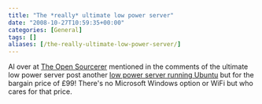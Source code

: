 ```yaml
---
title: "The *really* ultimate low power server"
date: "2008-10-27T10:59:35+00:00"
categories: [General]
tags: []
aliases: [/the-really-ultimate-low-power-server/]
---
```


Al over at <a href="http://www.theopensourcerer.com/">The Open Sourcerer</a> mentioned in the comments of the ultimate low power server post another <a href="http://www.viglen.co.uk/viglen/Products_Services/Product_Range/Product_file.aspx?eCode=XUBUMPCL&amp;Type_Info=Description&amp;Type=Desktops&amp;GUID=">low power server running Ubuntu</a> but for the bargain price of £99! There's no Microsoft Windows option or WiFi but who cares for that price.
